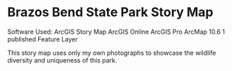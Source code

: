 # Brazos Bend State Park Story Map

Software Used:
	ArcGIS Story Map
	ArcGIS Online
	ArcGIS Pro
	ArcMap 10.6
	1 published Feature Layer

This story map uses only my own photographs to showcase the wildlife diversity and uniqueness of this park.
